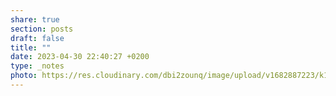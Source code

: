 ```yaml
---
share: true
section: posts
draft: false
title: ""
date: 2023-04-30 22:40:27 +0200
type: _notes
photo: https://res.cloudinary.com/dbi2zounq/image/upload/v1682887223/k18huqokzvcsae2gatjf.jpg
---
```




